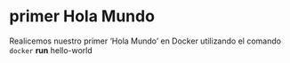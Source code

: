 # primer Hola Mundo

Realicemos nuestro primer ‘Hola Mundo’ en Docker utilizando el comando     
`docker` **run** hello-world